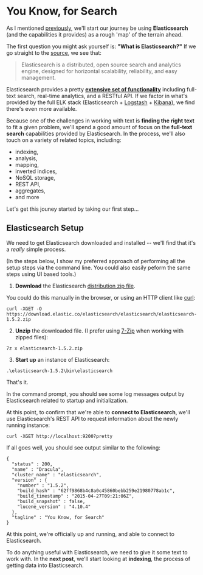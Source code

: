 
# You Know, for Search

As I mentioned
[previously](file:///C:/Users/rhaffey/Desktop/textual-development/posts/150509.intro.html), we'll
start our journey be using **Elasticsearch** (and the capabilities it provides) as a rough 'map' of the
terrain ahead.

The first question you might ask yourself is: **"What is Elasticsearch?"**  If we go straight to the 
[source](https://www.elastic.co/downloads/elasticsearch), we see that:

> Elasticsearch is a distributed, open source search and analytics engine, designed for horizontal
> scalability, reliability, and easy management.

Elasticsearch provides a pretty
[**extensive set of functionality**](https://www.elastic.co/products/elasticsearch) including
full-text search, real-time analytics, and a RESTful API. If we factor in what's provided by the
full ELK stack (Elasticsearch + [Logstash](https://www.elastic.co/products/logstash) +
[Kibana](https://www.elastic.co/products/kibana)), we find there's even more available.

Because one of the challenges in working with text is **finding the right text** to fit a given
problem, we'll spend a good amount of focus on the **full-text search** capabilities provided by
Elasticsearch.  In the process, we'll also touch on a variety of related topics, including:

* indexing,
* analysis,
* mapping,
* inverted indices,
* NoSQL storage,
* REST API,
* aggregates,
* and more

Let's get this jouney started by taking our first step...

## Elasticsearch Setup

We need to get Elasticsearch downloaded and installed -- we'll find that it's a _really_ simple
process.

(In the steps below, I show my preferred approach of performing all the setup steps via
the command line.  You could also easily peform the same steps using UI based tools.)

1. **Download** the Elasticsearch [distribution zip file](https://download.elastic.co/elasticsearch/elasticsearch/elasticsearch-1.5.2.zip).

You could do this manually in the browser, or using an HTTP client like [curl](http://curl.haxx.se/):

```
curl -XGET -O https://download.elastic.co/elasticsearch/elasticsearch/elasticsearch-1.5.2.zip
```

2. **Unzip** the downloaded file.  (I prefer using [7-Zip](http://www.7-zip.org/) when working with zipped files):

```
7z x elasticsearch-1.5.2.zip
```

3. **Start up** an instance of Elasticsearch:

```
.\elasticsearch-1.5.2\bin\elasticsearch
```

That's it.

In the command prompt, you should see some log messages output by Elasticsearch related to
startup and initialization.

At this point, to confirm that we're able to **connect to Elasticsearch**, we'll use Elasticsearch's
REST API to request information about the newly running instance:

```
curl -XGET http://localhost:9200?pretty
```

If all goes well, you should see output similar to the following:

```
{
  "status" : 200,
  "name" : "Dracula",
  "cluster_name" : "elasticsearch",
  "version" : {
    "number" : "1.5.2",
    "build_hash" : "62ff9868b4c8a0c45860bebb259e21980778ab1c",
    "build_timestamp" : "2015-04-27T09:21:06Z",
    "build_snapshot" : false,
    "lucene_version" : "4.10.4"
  },
  "tagline" : "You Know, for Search"
}
```

At this point, we're officially up and running, and able to connect to Elasticsearch.

To do anything useful with Elasticsearch, we need to give it some text to work with.  In the **next
post**, we'll start looking at **indexing**, the process of getting data into Elasticsearch.
